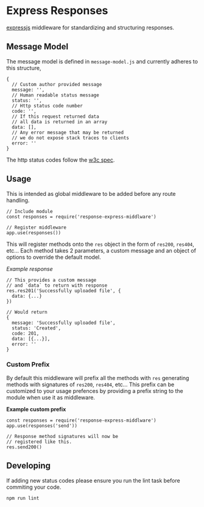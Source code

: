 # Express Responses

[expressjs](http://expressjs.com/) middleware for standardizing and structuring responses. 

## Message Model

The message model is defined in `message-model.js` and currently adheres to this structure,

    {
      // Custom author provided message
      message: '',
      // Human readable status message
      status: '',
      // Http status code number
      code: '',
      // If this request returned data
      // all data is returned in an array
      data: [],
      // Any error message that may be returned
      // we do not expose stack traces to clients
      error: ''
    }

The http status codes follow the [w3c spec](https://www.w3.org/Protocols/rfc2616/rfc2616-sec10.html#sec10.4.9).


## Usage

This is intended as global middleware to be added before any route handling.
  
    // Include module
    const responses = require('response-express-middlware')
    
    // Register middleware
    app.use(responses())

This will register methods onto the `res` object in the form of `res200`, `res404`, etc... Each method takes 2 parameters, a custom message and an object of options to override the default model. 

_Example response_
    
    // This provides a custom message
    // and `data` to return with response
    res.res201('Successfully uploaded file', {
      data: {...}
    })
    
    // Would return
    {
      message: 'Successfully uploaded file',
      status: 'Created',
      code: 201,
      data: [{...}],
      error: ''
    }

### Custom Prefix

By default this middleware will prefix all the methods with `res` generating methods with signatures of `res200`, `res404`, etc... This prefix can be customized to your usage prefences by providing a prefix string to the module when use it as middleware.

__Example custom prefix__
  
    const responses = require('response-express-middlware')
    app.use(responses('send'))
    
    // Response method signatures will now be
    // registered like this.
    res.send200()


## Developing

If adding new status codes please ensure you run the lint task before commiting your code.

    npm run lint

